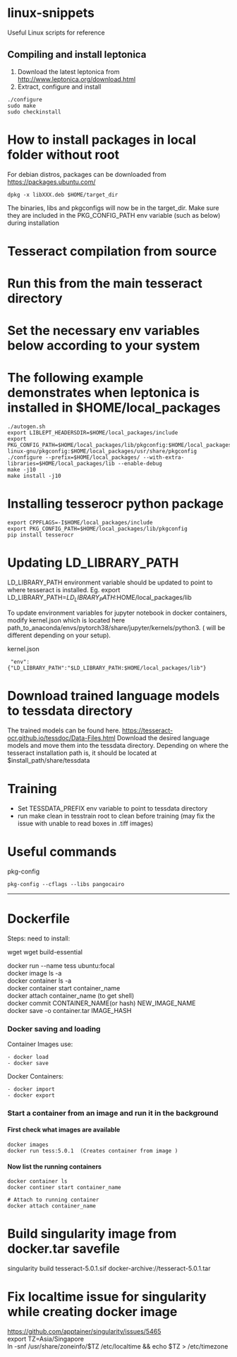 # linux-snippets
Useful Linux scripts for reference

## Compiling and install leptonica
1. Download the latest leptonica from http://www.leptonica.org/download.html
2. Extract, configure and install

```
./configure
sudo make
sudo checkinstall
```

# How to install packages in local folder without root
For debian distros, packages can be downloaded from https://packages.ubuntu.com/
```
dpkg -x libXXX.deb $HOME/target_dir 
```
The binaries, libs and pkgconfigs will now be in the target_dir. Make sure they are included in the PKG_CONFIG_PATH env variable (such as below) during installation 


# Tesseract compilation from source
# Run this from the main tesseract directory
# Set the necessary env variables below according to your system 
# The following example demonstrates when leptonica is installed in $HOME/local_packages
```
./autogen.sh
export LIBLEPT_HEADERSDIR=$HOME/local_packages/include  
export PKG_CONFIG_PATH=$HOME/local_packages/lib/pkgconfig:$HOME/local_packages/usr/lib/x86_64-linux-gnu/pkgconfig:$HOME/local_packages/usr/share/pkgconfig
./configure --prefix=$HOME/local_packages/ --with-extra-libraries=$HOME/local_packages/lib --enable-debug  
make -j10  
make install -j10 
```


# Installing tesserocr python package
```
export CPPFLAGS=-I$HOME/local_packages/include
export PKG_CONFIG_PATH=$HOME/local_packages/lib/pkgconfig
pip install tesserocr
```


# Updating LD_LIBRARY_PATH
LD_LIBRARY_PATH environment variable should be updated to point to where tesseract is installed. 
Eg. export LD_LIBRARY_PATH=$LD_LIBRARY_PATH:$HOME/local_packages/lib
 
To update environment variables for jupyter notebook in docker containers, modify kernel.json which is located here path_to_anaconda/envs/pytorch38/share/jupyter/kernels/python3. ( will be different depending on your setup).  

kernel.json
```
 "env": {"LD_LIBRARY_PATH":"$LD_LIBRARY_PATH:$HOME/local_packages/lib"}
```

# Download trained language models to tessdata directory
The trained models can be found here. https://tesseract-ocr.github.io/tessdoc/Data-Files.html
Download the desired language models and move them into the tessdata directory. Depending on where the tesseract installation path is, it should be located at $install_path/share/tessdata

# Training
- Set TESSDATA_PREFIX env variable to point to tessdata directory
- run make clean in tesstrain root to clean before training (may fix the issue with unable to read boxes in .tiff images)

# Useful commands
pkg-config
```
pkg-config --cflags --libs pangocairo
```
---
# Dockerfile
Steps: 
need to install:

wget
wget 
build-essential

docker run --name tess ubuntu:focal  
docker image ls -a  
docker container ls -a  
docker container start container_name  
docker attach container_name (to get shell)  
docker commit CONTAINER_NAME(or hash) NEW_IMAGE_NAME  
docker save -o container.tar IMAGE_HASH  

### Docker saving and loading  

Container Images use:   
```
- docker load  
- docker save  
```
Docker Containers:  
```
- docker import  
- docker export  
```

### Start a container from an image and run it in the background
#### First check what images are available
```
docker images  
docker run tess:5.0.1  (Creates container from image )
```
#### Now list the running containers
```
docker container ls  
docker continer start container_name  

# Attach to running container
docker attach container_name  
```


# Build singularity image from docker.tar savefile  
singularity build tesseract-5.0.1.sif docker-archive://tesseract-5.0.1.tar  

# Fix localtime issue for singularity while creating docker image  
https://github.com/apptainer/singularity/issues/5465  
export TZ=Asia/Singapore  
ln -snf /usr/share/zoneinfo/$TZ /etc/localtime && echo $TZ > /etc/timezone  
